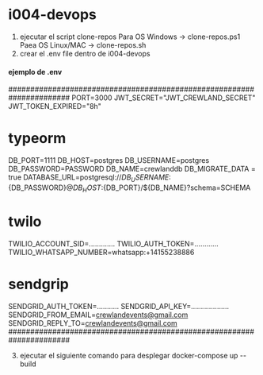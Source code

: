 # i004-devops


1. ejecutar el script clone-repos
    Para OS Windows   -> clone-repos.ps1
    Paea OS Linux/MAC -> clone-repos.sh
2. crear el .env file dentro de i004-devops
#### ejemplo de .env  ####
######################################################################
PORT=3000
JWT_SECRET="JWT_CREWLAND_SECRET"
JWT_TOKEN_EXPIRED="8h"
# typeorm
DB_PORT=1111
DB_HOST=postgres
DB_USERNAME=postgres
DB_PASSWORD=PASSWORD
DB_NAME=crewlanddb
DB_MIGRATE_DATA = true
DATABASE_URL=postgresql://${DB_USERNAME}:${DB_PASSWORD}@${DB_HOST}:${DB_PORT}/${DB_NAME}?schema=SCHEMA
# twilo
TWILIO_ACCOUNT_SID=.............
TWILIO_AUTH_TOKEN=............
TWILIO_WHATSAPP_NUMBER=whatsapp:+14155238886
# sendgrip
SENDGRID_AUTH_TOKEN=...........
SENDGRID_API_KEY=...................
SENDGRID_FROM_EMAIL=crewlandevents@gmail.com
SENDGRID_REPLY_TO=crewlandevents@gmail.com
######################################################################

3. ejecutar el siguiente comando para desplegar
docker-compose up --build

